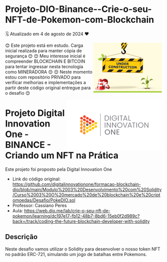# Projeto-DIO-Binance--Crie-o-seu-NFT-de-Pokemon-com-Blockchain

:spiral_calendar: Atualizado em 4 de agosto de 2024 :heart:

<img align="right" alt="GIF" height="160px" src="https://github.com/rdeconti/rdeconti-resources/blob/main/under_construction.gif" />

:blush: Este projeto está em estudo. Carga inicial realizada para manter cópia de segurança :blush:
:blush: Meu interesse inicial é compreender BLOCKCHAIN E BITCOIN para tentar ingressar nesta tecnologia como MINERADORA :blush:
:blush: Neste momento estou com repositório PRIVADO para verificar melhorias e implementações a partir deste código original entregue para o desafio :blush:

<img align="right" alt="GIF" height="160px" src="https://github.com/rdeconti/rdeconti-resources/blob/main/Digital%20Innovation%20One%20-%20Logotipo.png" />

# Projeto Digital Innovation One - BINANCE - Criando um NFT na Prática
Este projeto foi proposto pela Digital Innovation One
- Link do código original: https://github.com/digitalinnovationone/formacao-blockchain-dio/blob/main/Modulo%2003%20Desenvolvimento%20com%20Solidity/Curso%2003%20O%20mercado%20de%20blockchain%20e%20criptomoedas/Desafio/PokeDIO.sol
- Professor: Cassiano Peres
- Aula: https://web.dio.me/lab/crie-o-seu-nft-de-pokemon/learning/dc197e17-fb12-48b7-8bd6-15eb0f2d989c?back=/track/coding-the-future-blockchain-developer-with-solidity

## Descrição
Neste desafio vamos utilizar o Solidity para desenvolver o nosso token NFT no padrão ERC-721, simulando um jogo de batalhas entre Pokemons.
